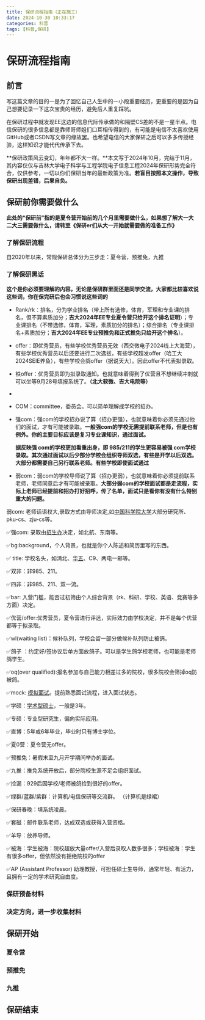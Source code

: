 ```yaml
---
title: 保研流程指南（正在施工）
date: 2024-10-30 10:33:17
categories: 科普
tags: [科普,保研]
---
```


# 保研流程指南

## 前言

写这篇文章的目的一是为了回忆自己人生中的一小段重要经历，更重要的是因为自己想要记录一下这次宝贵的经历，避免后人重复踩坑。

在保研过程中就发现EE这边的信息代际传承做的和隔壁CS差的不是一星半点。电信保研的很多信息都是靠师哥师姐们口耳相传得到的，有可能是电信不太喜欢使用GitHub或者CSDN写文章的缘故罢。也希望电信的大家保研之后可以多多传授经验，这样知识才能代代传承下去。

**保研政策风云变幻，年年都不大一样。**本文写于2024年10月，完结于11月，其内容仅仅与吉林大学电子科学与工程学院电子信息工程2024年保研形势完全符合，仅供参考，一切以你们保研当年的最新政策为准。**若盲目按照本文操作，导致保研出现差错，后果自负。**



## 保研前你需要做什么

**此处的“保研前”指的是夏令营开始前的几个月里需要做什么，如果想了解大一大二大三需要做什么，请转至《保研er们从大一开始就需要做的准备工作》**

### 了解保研流程

自2020年以来，常规保研总体分为三步走：夏令营，预推免，九推



### 了解保研黑话

**这个是你必须要理解的内容，无论是保研群里面还是同学交流，大家都比较喜欢说这些词，你在保完研后也会习惯说这些词的**

- Rank/rk：排名，分为学业排名（带上所有选修，体育，军理和专业课的排名，但不算素质加分；**吉大2024年EE专业夏令营只给开这个排名证明**）；专业课排名（不带选修，体育，军理，素质加分的排名）；综合排名（专业课排名+素质加分；**吉大2024年EE专业预推免和正式推免只给开这个排名**）。

- offer：即优秀营员，有些学校优秀营员无效（西交微电子2024线上大海营），有些学校优秀营员以后还要进行二次选拔，有些学校超发offer（哈工大2024SEIE养鱼），有些学校会鸽offer（据说天大）。因此offer不代表拟录取。

- 铁offer：优秀营员即为拟录取通知。也就意味着得到了优营且不想继续冲刺就可以坐等9月28号填报系统了。**（北大软微、吉大电院等）**

- 

- COM：committee，委员会。可以简单理解成学校的招办。

- 强com：强com的学校招办说了算（招办更强），也就意味着你必须先通过他们的面试，才有可能被录取。**一般强com的学校无需提前联系老师，但是也有例外。你的主要目标应该是复习专业课知识，通过面试。**

  **据反映强 com的学校更加看重出身，即 985/211的学生更容易被强 com学校录取。其次通过面试以后少部分学校会组织导师双选，有些是开学以后双选。大部分都需要自己另行联系老师。有些学校即使面试通过**

- 弱com：弱com的学校导师说了算（招办更弱），也就意味着你必须提前联系老师，老师同意后才有可能被录取。**大部分弱com的学校面试都是走流程，实际上老师已经提前和招办打好招呼，传了名单，面试只是看你有没有什么特别重大的问题。**



弱com: 老师话语权大,录取方式由导师决定,如[中国科学院大学](https://zhida.zhihu.com/search?content_id=240344998&content_type=Article&match_order=1&q=中国科学院大学&zhida_source=entity)大部分研究所、pku-cs、zju-cs等。

✅强com: 录取由[招生办](https://zhida.zhihu.com/search?content_id=240344998&content_type=Article&match_order=1&q=招生办&zhida_source=entity)决定，如北航、东南等。

✅bg:background，个人背景，也就是你个人陈述和简历里写的东西。

✅ title: 学校名头，如清北、[华五](https://zhida.zhihu.com/search?content_id=240344998&content_type=Article&match_order=1&q=华五&zhida_source=entity)、C9、两电一邮等。

✅双非：非985、211。

✅四非：非985、211、双一流。

✅bar: 入营门槛，能否过初筛由个人综合背景（rk、科研、学校、英语、竞赛等多方面）决定。

✅优营/offer:优秀营员，夏令营进行评选，实际效力由学校决定，并不是每个优营都等于拟录取。

✅wl(waiting list)：候补队列，学校会留一部分做候补队列防止被鸽。

✅鸽子 ️：约定好/签协议后单方面放鸽子。可以是学生鸽学校老师，也可能是老师鸽学生。

✅oq(over qualified):报名参加与自己能力相差过多的院校，很多院校会筛掉oq防被鸽。

✅mock: [模拟面试](https://zhida.zhihu.com/search?content_id=240344998&content_type=Article&match_order=1&q=模拟面试&zhida_source=entity)。提前熟悉面试流程，进入面试状态。

✅学硕：[学术型硕士](https://zhida.zhihu.com/search?content_id=240344998&content_type=Article&match_order=1&q=学术型硕士&zhida_source=entity)，一般是3年。

✅专硕：专业型研究生，偏向实际应用。

✅直博：5年或6年毕业，毕业时只有博士学位。

✅夏0营：夏令营无offer。

✅预推免：暑假末至九月开学期间举办的面试。

✅九推：推免系统开放后，部分院校生源不足会组织面试。

✅捡漏：929后因学校/老师被鸽捡到很好的offer。

✅绿群/蓝群/紫群：计算机/电信保研等交流群。 （计算机是绿裙）

✅保研春晚：填系统凌晨。

✅套磁：邮件联系老师，达成双选或获得入营资格。

✅羊导：放养导师。

✅被海：学生被海：院校超放大量offer/入营后录取人数多很多；学校被海：学生有很多offer，但依然没有拒绝院校的offer

✅AP (Assistant Professor) 助理教授，可担任硕士生导师，通常年轻、有活力，且拥有一定的学术研究自由度。



### 保研预备材料

### 决定方向，进一步收集材料

## 保研开始

### 夏令营

### 预推免

### 九推

## 保研结束



